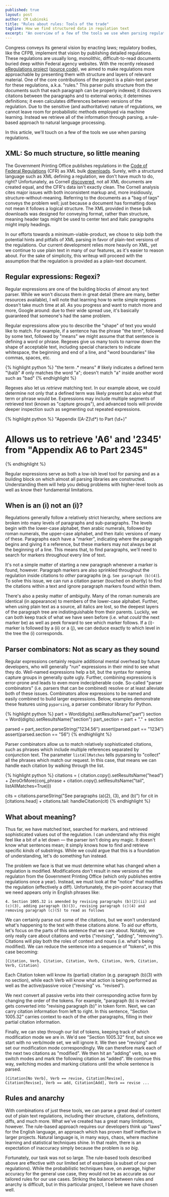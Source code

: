 ```yaml
---
published: true
layout: post
author: CM Lubinski
title: "Rules about rules: Tools of the trade"
tagline: How we find structured data in regulation text
excerpt: "An overview of a few of the tools we use when parsing regulations from plain text into structured data, touching on regular expressions, parser combinators, and semantic value. Each are introduced within the context of [eRegulations](http://www.consumerfinance.gov/eregulations), our effort to make regulations more usable."
---
```


Congress conveys its general vision by enacting laws; regulatory bodies, like the CFPB, implement that vision by publishing detailed regulations. These regulations are usually long, monolithic, difficult-to-read documents buried deep within Federal agency websites. With the recently released [eRegulations project](http://www.consumerfinance.gov/eregulations) ([source code](http://eregs.github.io/eregulations)), we aimed to make regulations more approachable by presenting them with structure and layers of relevant material. One of the core contributions of the project is a plain-text parser for these regulations, a.k.a. "rules." This parser pulls structure from the documents such that each paragraph can be properly indexed; it discovers citations between the paragraphs and to external works; it determines definitions; it even calculates differences between versions of the regulation. Due to the sensitive (and authoritative) nature of regulations, we cannot leave room for probabilistic methods employed via machine learning. Instead we retrieve all of the information through parsing, a rule-based approach to natural language processing.

In this article, we'll touch on a few of the tools we use when parsing regulations.

## XML: So much structure, so little meaning

The Government Printing Office publishes regulations in the [Code of Federal Regulations](http://www.gpo.gov/fdsys/browse/collectionCfr.action?collectionCode=CFR) (CFR) as XML bulk [downloads](http://www.gpo.gov/fdsys/bulkdata/CFR). Surely, with a structured language such as XML defining a regulation, we don't have much to do, right? Unfortunately, as Cornell [discovered](http://www.hklii.hk/conference/paper/2B3.pdf), not all XML documents are created equal, and the CFR's data isn't exactly clean. The Cornell analysis cites major issues with both inconsistent markup and, more insidiously, structure-without-meaning. Referring to the documents as a "bag of tags" conveys the problem well; just because a document has formatting does not mean it follows a logical structure. The XML provided in these bulk downloads was designed for conveying format, rather than structure, meaning header tags might be used to center text and italic paragraphs might imply headings. 

In our efforts towards a minimum-viable-product, we chose to skip both the potential hints and pitfalls of XML parsing in favor of plain-text versions of the regulations. Our current development relies more heavily on XML, yet we continue to use plain text in many of our features, as it's easier to reason about. For the sake of simplicity, this writeup will proceed with the assumption that the regulation is provided as a plain-text document.

## Regular expressions: Regexi?

Regular expressions are one of the building blocks of almost any text parser. While we won't discuss them in great detail (there are many, better resources available), I will note that learning how to write simple regexes doesn't take much time at all. As you progress and want to match more and more, Google around: due to their wide spread use, it's basically guaranteed that someone's had the same problem.

Regular expressions allow you to describe the "shape" of text you would like to match. For example, if a sentence has the phrase "the term", followed by some text, followed by "means" we might assume that that sentence is defining a word or phrase. Regexes give us many tools to narrow down the shape of acceptable text, including special characters to indicate whitespace, the beginning and end of a line, and "word boundaries" like commas, spaces, etc.

{% highlight python %}
"the term .* means"    # likely indicates a defined term
"\ba\b"                # only matches the word "a"; doesn't match "a" inside another word such as "bad"
{% endhighlight %}

Regexes also let us *retrieve* matching text. In our example above, we could determine not only that a defined term was likely present but also what that term or phrase would be. Expressions may include multiple segments of retrieved text (known as "capture groups"), and advanced tools will provide deeper inspection such as segmenting out repeated expressions.

{% highlight python %}
"Appendix ([A-Z]\d*) to Part (\d+)"
# Allows us to retrieve 'A6' and '2345' from "Appendix A6 to Part 2345"
{% endhighlight %}

Regular expressions serve as both a low-ish level tool for parsing and as a building block on which almost all parsing libraries are constructed. Understanding them will help you debug problems with higher-level tools as well as know their fundamental limitations.

## When is an (i) not an (i)?

Regulations generally follow a relatively strict hierarchy, where sections are broken into many levels of paragraphs and sub-paragraphs. The levels begin with the lower-case alphabet, then arabic numerals, followed by roman numerals, the upper-case alphabet, and then italic versions of many of these. Paragraphs each have a "marker", indicating where the paragraph begins and giving it a reference, but these markers may not always be at the beginning of a line. This means that, to find paragraphs, we'll need to search for markers *throughout* every line of text.

It's not a simple matter of starting a new paragraph whenever a marker is found, however. Paragraph markers are also sprinkled throughout the regulation inside citations to *other* paragraphs (e.g. `See paragraph (b)(4)`). To solve this issue, we can run a citation parser (touched on shortly) to find the citations within a text and ignore paragraph markers found within them.

There's also a pesky matter of ambiguity. Many of the roman numerals are identical (in appearance) to members of the lower-case alphabet. Further, when using plain text as a source, all italics are lost, so the deepest layers of the paragraph tree are indistinguishable from their parents. Luckily, we can both keep track of what we have seen before (i.e. what *could* the next marker be) as well as peek forward to see which marker follows. If a (i)-marker is followed by a (ii) or a (j), we can deduce exactly to which level in the tree the (i) corresponds.

## Parser combinators: Not as scary as they sound

Regular expressions certainly require additional mental overhead by future developers, who will generally "run" expressions in their mind to see what they do. Well-named expressions help a bit, but the syntax for naming capture groups in generally quite ugly. Further, combining expressions is error-prone and leads to even more indecipherable code. So-called "parser combinators" (i.e. parsers that can be combined) resolve or at least alleviate both of these issues. Combinators allow expressions to be named and easily combined to build larger expressions. Below, examples demonstrate these features using `pyparsing`, a parser combinator library for Python.

{% highlight python %}
part = Word(digits).setResultsName("part")
section = Word(digits).setResultsName("section")
part_section = part + "." + section

parsed = part_section.parseString("1234.56")
assert(parsed.part == "1234")
assert(parsed.section == "56")
{% endhighlight %}

Parser combinators allow us to match relatively sophisticated citations, such as phrases which include multiple references separated by conjunction text. The parameter `listAllMatches` tells pyparsing to "collect" all the phrases which match our request. In this case, that means we can handle each citation by walking through the list.

{% highlight python %}
citations = (
    citation.copy().setResultsName("head")
    + ZeroOrMore(conj_phrase 
                 + citation.copy().setResultsName("tail",
                                                  listAllMatches=True)))

cits = citations.parseString("See paragraphs (a)(2), (3), and (b)")
for cit in [citations.head] + citations.tail:
    handleCitation(cit)
{% endhighlight %}

## What about meaning?

Thus far, we have matched text, searched for markers, and retrieved sophisticated values out of the regulation. I can understand why this might feel like a bit of a let down — the parser isn't doing any magic. It doesn't know what sentences mean; it simply knows how to find and retrieve specific *kinds* of substrings. While we could argue that this is a foundation of understanding, let's do something fun instead.

The problem we face is that we must determine what has changed when a regulation is modified. Modifications don't result in new versions of the regulaton from the Government Printing Office (which only publishes entire regulations once a year). Instead, we must look at the "notice" that modifies the regulation (effectively a diff). Unfortunately, the pin-point accuracy that we need appears only in English phrases like: 

    4. Section 1005.32 is amended by revising paragraphs (b)(2)(ii) and (c)(3), adding paragraph (b)(3), revising paragraph (c)(4) and removing paragraph (c)(5) to read as follows

We can certainly parse out some of the citations, but we won't understand what's happening to the text with these citations alone. To aid our efforts, let's focus on the parts of this sentence that we care about. Notably, we only really care about citations and verbs ("revising", "adding", "removing"). Citations will play both the roles of context and nouns (i.e. what's being modified). We can reduce the sentence into a sequence of "tokens", in this case becoming:

    [Citation, Verb, Citation, Citation, Verb, Citation, Verb, Citation, Verb, Citation]

Each Citation token will know its (partial) citation (e.g. paragraph (b)(3) with no section), while each Verb will know what action is being performed as well as the active/passive voice ("revising" vs. "revised").

We next convert all passive verbs into their corresponding active form by changing the order of the tokens. For example, "paragraph (b) is revised" gets converted into "revising paragraph (b)" in token form. Next, we can carry citation information from left to right. In this sentence, "Section 1005.32" carries context to each of the other paragraphs, filling in their partial citation information. 

Finally, we can step through our list of tokens, keeping track of which modification mode we are in. We'd see "Section 1005.32" first, but since we start with no verb/mode set, we will ignore it. We then see "revising" and set our modification mode correspondingly. We can therefore mark each of the next two citations as "modified". We then hit an "adding" verb, so we switch modes and mark the following citation as "added". We continue this way, switching modes and marking citations until the whole sentence is parsed.

    [Citation[No Verb], Verb == revise, Citation[Revise], Citation[Revise], Verb == add, Citation[Add], Verb == revise ...

## Rules and anarchy

With combinations of just these tools, we can parse a great deal of content out of plain text regulations, including their structure, citations, definitions, diffs, and much more. What we've created has a great many limitations, however. The rule-based approach requires our developers think up "laws" for the English language, an approach which has proven itself ineffective in larger projects. Natural language is, in many ways, chaos, where machine learning and statistical techniques shine. In that realm, there is an expectation of inaccuracy simply because the problem is *so big*.

Fortunately, our task was not so large. The rule-based tools described above are effective with our limited set of examples (a subset of our own regulations). While the probabilistic techniques have, on average, higher accuracy for the general use case, they would not be as accurate as our tailored rules for our use cases. Striking the balance between rules and anarchy is difficult, but in this particular project, I believe we have chosen well.
